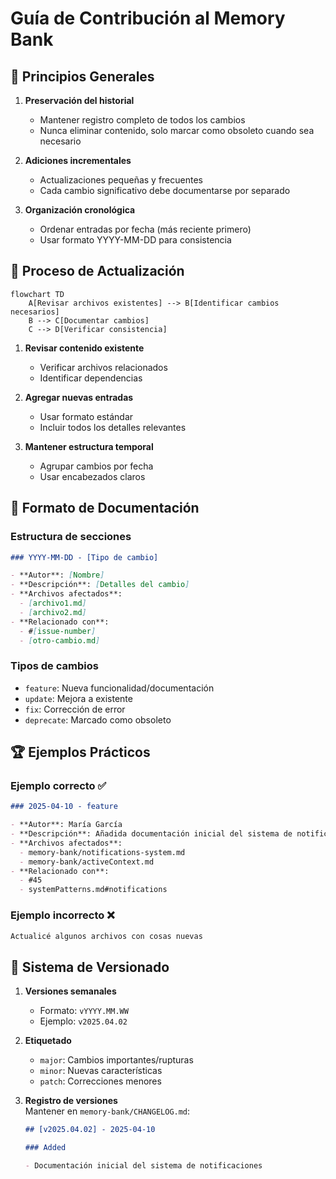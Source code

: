 # Guía de Contribución al Memory Bank

## 📜 Principios Generales

1. **Preservación del historial**

   - Mantener registro completo de todos los cambios
   - Nunca eliminar contenido, solo marcar como obsoleto cuando sea necesario

2. **Adiciones incrementales**

   - Actualizaciones pequeñas y frecuentes
   - Cada cambio significativo debe documentarse por separado

3. **Organización cronológica**
   - Ordenar entradas por fecha (más reciente primero)
   - Usar formato YYYY-MM-DD para consistencia

## 🔄 Proceso de Actualización

```mermaid
flowchart TD
    A[Revisar archivos existentes] --> B[Identificar cambios necesarios]
    B --> C[Documentar cambios]
    C --> D[Verificar consistencia]
```

1. **Revisar contenido existente**

   - Verificar archivos relacionados
   - Identificar dependencias

2. **Agregar nuevas entradas**

   - Usar formato estándar
   - Incluir todos los detalles relevantes

3. **Mantener estructura temporal**
   - Agrupar cambios por fecha
   - Usar encabezados claros

## 📝 Formato de Documentación

### Estructura de secciones

```markdown
### YYYY-MM-DD - [Tipo de cambio]

- **Autor**: [Nombre]
- **Descripción**: [Detalles del cambio]
- **Archivos afectados**:
  - [archivo1.md]
  - [archivo2.md]
- **Relacionado con**:
  - #[issue-number]
  - [otro-cambio.md]
```

### Tipos de cambios

- `feature`: Nueva funcionalidad/documentación
- `update`: Mejora a existente
- `fix`: Corrección de error
- `deprecate`: Marcado como obsoleto

## 🏆 Ejemplos Prácticos

### Ejemplo correcto ✅

```markdown
### 2025-04-10 - feature

- **Autor**: María García
- **Descripción**: Añadida documentación inicial del sistema de notificaciones
- **Archivos afectados**:
  - memory-bank/notifications-system.md
  - memory-bank/activeContext.md
- **Relacionado con**:
  - #45
  - systemPatterns.md#notifications
```

### Ejemplo incorrecto ❌

```markdown
Actualicé algunos archivos con cosas nuevas
```

## 🔖 Sistema de Versionado

1. **Versiones semanales**

   - Formato: `vYYYY.MM.WW`
   - Ejemplo: `v2025.04.02`

2. **Etiquetado**

   - `major`: Cambios importantes/rupturas
   - `minor`: Nuevas características
   - `patch`: Correcciones menores

3. **Registro de versiones**  
   Mantener en `memory-bank/CHANGELOG.md`:
   ```markdown
   ## [v2025.04.02] - 2025-04-10

   ### Added

   - Documentación inicial del sistema de notificaciones
   ```

